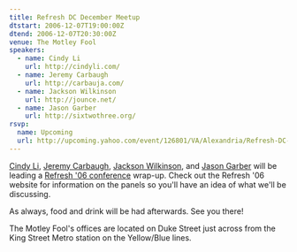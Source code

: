 ```yaml
---
title: Refresh DC December Meetup
dtstart: 2006-12-07T19:00:00Z
dtend: 2006-12-07T20:30:00Z
venue: The Motley Fool
speakers:
  - name: Cindy Li
    url: http://cindyli.com/
  - name: Jeremy Carbaugh
    url: http://carbauja.com/
  - name: Jackson Wilkinson
    url: http://jounce.net/
  - name: Jason Garber
    url: http://sixtwothree.org/
rsvp:
  name: Upcoming
  url: http://upcoming.yahoo.com/event/126801/VA/Alexandria/Refresh-DC-December-Meetup/The-Motley-Fool/
---
```


[Cindy Li](http://cindyli.com/), [Jeremy Carbaugh](http://carbauja.com/), [Jackson Wilkinson](http://jounce.net/), and [Jason Garber](http://sixtwothree.org/) will be leading a [Refresh '06 conference](http://refresh06.com/) wrap-up. Check out the Refresh '06 website for information on the panels so you'll have an idea of what we'll be discussing.

As always, food and drink will be had afterwards. See you there!

The Motley Fool's offices are located on Duke Street just across from the King Street Metro station on the Yellow/Blue lines.